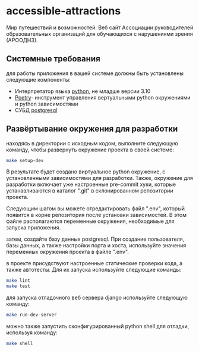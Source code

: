 # accessible-attractions
Мир путешествий и возможностей.
Веб сайт Ассоциации руководителей образовательных организаций для обучающихся с нарушениями зрения (АРООДНЗ).


## Системные требования
для работы приложения в вашей системе должны быть установлены следующие компоненты:
- Интерпретатор языка [python](https://www.python.org/), не младше версии 3.10
- [Poetry](https://python-poetry.org/)- инструмент управления вертуальными python окружениями и python зависимостями
- СУБД [postgresql](https://www.postgresql.org/)


## Развёртывание окружения для разработки
находясь в директории с исходным кодом, выполните следующую команду, чтобы развернуть окружение проекта в своей системе:
```bash
make setup-dev
```

В результате будет создано виртуальное python окружение, с установленными зависимостями для разработки.
Также, окружение для разработки включает уже настроенные pre-commit хуки, которые устанавливаются в каталог ".git" в склонированном репозитории проекта.

Следующим шагом вы можете отредактировать файл ".env", который появится в корне репозитория после установки зависимостей.
В этом файле располагаются переменные окружения, необходимые для запуска приложения.

затем, создайте базу данных postgresql.
При создание пользователя, базы данных, а также настройки порта и хоста, используйте значения переменных окружения проекта в файле ".env".

в проекте присудствуют настроенные статические проверки кода, а также автотесты.
Для их запуска используйте следующие команды:
```bash
make lint
make test
```

для запуска отладочного веб сервера django используйте следующую команду:
```bash
make run-dev-server
```

можно также запустить сконфигурированный python shell для отладки, используя команду:
```bash
make shell
```
